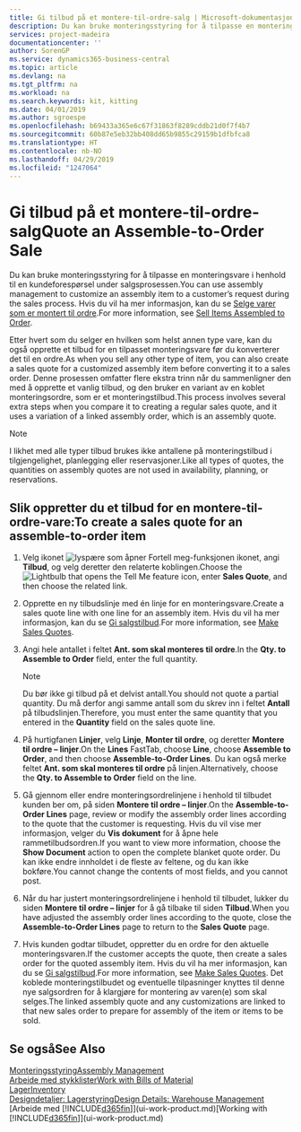 ```yaml
---
title: Gi tilbud på et montere-til-ordre-salg | Microsoft-dokumentasjon
description: Du kan bruke monteringsstyring for å tilpasse en monteringsvare i henhold til en kundeforespørsel under salgsprosessen.
services: project-madeira
documentationcenter: ''
author: SorenGP
ms.service: dynamics365-business-central
ms.topic: article
ms.devlang: na
ms.tgt_pltfrm: na
ms.workload: na
ms.search.keywords: kit, kitting
ms.date: 04/01/2019
ms.author: sgroespe
ms.openlocfilehash: b69433a365e6c67f31863f8289cddb21d0f7f4b7
ms.sourcegitcommit: 60b87e5eb32bb408dd65b9855c29159b1dfbfca8
ms.translationtype: HT
ms.contentlocale: nb-NO
ms.lasthandoff: 04/29/2019
ms.locfileid: "1247064"
---
```

# <a name="quote-an-assemble-to-order-sale"></a><span data-ttu-id="2977f-103">Gi tilbud på et montere-til-ordre-salg</span><span class="sxs-lookup"><span data-stu-id="2977f-103">Quote an Assemble-to-Order Sale</span></span>
<span data-ttu-id="2977f-104">Du kan bruke monteringsstyring for å tilpasse en monteringsvare i henhold til en kundeforespørsel under salgsprosessen.</span><span class="sxs-lookup"><span data-stu-id="2977f-104">You can use assembly management to customize an assembly item to a customer’s request during the sales process.</span></span> <span data-ttu-id="2977f-105">Hvis du vil ha mer informasjon, kan du se [Selge varer som er montert til ordre](assembly-how-to-sell-items-assembled-to-order.md).</span><span class="sxs-lookup"><span data-stu-id="2977f-105">For more information, see [Sell Items Assembled to Order](assembly-how-to-sell-items-assembled-to-order.md).</span></span>  

<span data-ttu-id="2977f-106">Etter hvert som du selger en hvilken som helst annen type vare, kan du også opprette et tilbud for en tilpasset monteringsvare før du konverterer det til en ordre.</span><span class="sxs-lookup"><span data-stu-id="2977f-106">As when you sell any other type of item, you can also create a sales quote for a customized assembly item before converting it to a sales order.</span></span> <span data-ttu-id="2977f-107">Denne prosessen omfatter flere ekstra trinn når du sammenligner den med å opprette et vanlig tilbud, og den bruker en variant av en koblet monteringsordre, som er et monteringstilbud.</span><span class="sxs-lookup"><span data-stu-id="2977f-107">This process involves several extra steps when you compare it to creating a regular sales quote, and it uses a variation of a linked assembly order, which is an assembly quote.</span></span>

> [!NOTE]  
>  <span data-ttu-id="2977f-108">I likhet med alle typer tilbud brukes ikke antallene på monteringstilbud i tilgjengelighet, planlegging eller reservasjoner.</span><span class="sxs-lookup"><span data-stu-id="2977f-108">Like all types of quotes, the quantities on assembly quotes are not used in availability, planning, or reservations.</span></span>  

## <a name="to-create-a-sales-quote-for-an-assemble-to-order-item"></a><span data-ttu-id="2977f-109">Slik oppretter du et tilbud for en montere-til-ordre-vare:</span><span class="sxs-lookup"><span data-stu-id="2977f-109">To create a sales quote for an assemble-to-order item</span></span>  
1.  <span data-ttu-id="2977f-110">Velg ikonet ![lyspære som åpner Fortell meg-funksjonen](media/ui-search/search_small.png "Fortell hva du vil gjøre") ikonet, angi **Tilbud**, og velg deretter den relaterte koblingen.</span><span class="sxs-lookup"><span data-stu-id="2977f-110">Choose the ![Lightbulb that opens the Tell Me feature](media/ui-search/search_small.png "Tell me what you want to do") icon, enter **Sales Quote**, and then choose the related link.</span></span>  
2.  <span data-ttu-id="2977f-111">Opprette en ny tilbudslinje med én linje for en monteringsvare.</span><span class="sxs-lookup"><span data-stu-id="2977f-111">Create a sales quote line with one line for an assembly item.</span></span> <span data-ttu-id="2977f-112">Hvis du vil ha mer informasjon, kan du se [Gi salgstilbud](sales-how-make-offers.md).</span><span class="sxs-lookup"><span data-stu-id="2977f-112">For more information, see [Make Sales Quotes](sales-how-make-offers.md).</span></span>  
3.  <span data-ttu-id="2977f-113">Angi hele antallet i feltet **Ant. som skal monteres til ordre**.</span><span class="sxs-lookup"><span data-stu-id="2977f-113">In the **Qty. to Assemble to Order** field, enter the full quantity.</span></span>

    > [!NOTE]  
    >  <span data-ttu-id="2977f-114">Du bør ikke gi tilbud på et delvist antall.</span><span class="sxs-lookup"><span data-stu-id="2977f-114">You should not quote a partial quantity.</span></span> <span data-ttu-id="2977f-115">Du må derfor angi samme antall som du skrev inn i feltet **Antall** på tilbudslinjen.</span><span class="sxs-lookup"><span data-stu-id="2977f-115">Therefore, you must enter the same quantity that you entered in the **Quantity** field on the sales quote line.</span></span>  

4.  <span data-ttu-id="2977f-116">På hurtigfanen **Linjer**, velg **Linje**, **Monter til ordre**, og deretter **Montere til ordre – linjer**.</span><span class="sxs-lookup"><span data-stu-id="2977f-116">On the **Lines** FastTab, choose **Line**, choose **Assemble to Order**, and then choose **Assemble-to-Order Lines**.</span></span> <span data-ttu-id="2977f-117">Du kan også merke feltet **Ant. som skal monteres til ordre** på linjen.</span><span class="sxs-lookup"><span data-stu-id="2977f-117">Alternatively, choose the **Qty. to Assemble to Order** field on the line.</span></span>  
5.  <span data-ttu-id="2977f-118">Gå gjennom eller endre monteringsordrelinjene i henhold til tilbudet kunden ber om, på siden **Montere til ordre – linjer**.</span><span class="sxs-lookup"><span data-stu-id="2977f-118">On the **Assemble-to-Order Lines** page, review or modify the assembly order lines according to the quote that the customer is requesting.</span></span> <span data-ttu-id="2977f-119">Hvis du vil vise mer informasjon, velger du **Vis dokument** for å åpne hele rammetilbudsordren.</span><span class="sxs-lookup"><span data-stu-id="2977f-119">If you want to view more information, choose the **Show Document** action to open the complete blanket quote order.</span></span> <span data-ttu-id="2977f-120">Du kan ikke endre innholdet i de fleste av feltene, og du kan ikke bokføre.</span><span class="sxs-lookup"><span data-stu-id="2977f-120">You cannot change the contents of most fields, and you cannot post.</span></span>  
6.  <span data-ttu-id="2977f-121">Når du har justert monteringsordrelinjene i henhold til tilbudet, lukker du siden **Montere til ordre – linjer** for å gå tilbake til siden **Tilbud**.</span><span class="sxs-lookup"><span data-stu-id="2977f-121">When you have adjusted the assembly order lines according to the quote, close the **Assemble-to-Order Lines** page to return to the **Sales Quote** page.</span></span>  
7.  <span data-ttu-id="2977f-122">Hvis kunden godtar tilbudet, oppretter du en ordre for den aktuelle monteringsvaren.</span><span class="sxs-lookup"><span data-stu-id="2977f-122">If the customer accepts the quote, then create a sales order for the quoted assembly item.</span></span> <span data-ttu-id="2977f-123">Hvis du vil ha mer informasjon, kan du se [Gi salgstilbud](sales-how-make-offers.md).</span><span class="sxs-lookup"><span data-stu-id="2977f-123">For more information, see [Make Sales Quotes](sales-how-make-offers.md).</span></span> <span data-ttu-id="2977f-124">Det koblede monteringstilbudet og eventuelle tilpasninger knyttes til denne nye salgsordren for å klargjøre for montering av varen(e) som skal selges.</span><span class="sxs-lookup"><span data-stu-id="2977f-124">The linked assembly quote and any customizations are linked to that new sales order to prepare for assembly of the item or items to be sold.</span></span>  

## <a name="see-also"></a><span data-ttu-id="2977f-125">Se også</span><span class="sxs-lookup"><span data-stu-id="2977f-125">See Also</span></span>  
[<span data-ttu-id="2977f-126">Monteringsstyring</span><span class="sxs-lookup"><span data-stu-id="2977f-126">Assembly Management</span></span>](assembly-assemble-items.md)  
[<span data-ttu-id="2977f-127">Arbeide med stykklister</span><span class="sxs-lookup"><span data-stu-id="2977f-127">Work with Bills of Material</span></span>](inventory-how-work-BOMs.md)  
[<span data-ttu-id="2977f-128">Lager</span><span class="sxs-lookup"><span data-stu-id="2977f-128">Inventory</span></span>](inventory-manage-inventory.md)  
[<span data-ttu-id="2977f-129">Designdetaljer: Lagerstyring</span><span class="sxs-lookup"><span data-stu-id="2977f-129">Design Details: Warehouse Management</span></span>](design-details-warehouse-management.md)  
<span data-ttu-id="2977f-130">[Arbeide med [!INCLUDE[d365fin](includes/d365fin_md.md)]](ui-work-product.md)</span><span class="sxs-lookup"><span data-stu-id="2977f-130">[Working with [!INCLUDE[d365fin](includes/d365fin_md.md)]](ui-work-product.md)</span></span>
